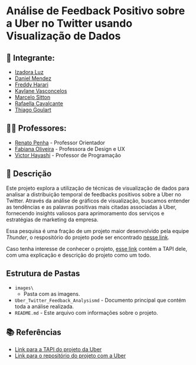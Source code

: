 # Análise de Feedback Positivo sobre a Uber no Twitter usando Visualização de Dados

## 👤 **Integrante:**

- <a href="https://www.linkedin.com/in/izadoraluz-rsn/">Izadora Luz </a>
- <a href="https://www.linkedin.com/in/daniel-a-mendez-571217251/">Daniel Mendez</a>
- <a href="https://www.linkedin.com/in/freddy-mester-harari-375860279/">Freddy Harari</a>
- <a href="https://www.linkedin.com/in/kaylanevasconcelos/">Kaylane Vasconcelos</a> 
- <a href="https://www.linkedin.com/in/marcelo-sitton-878248271/">Marcelo Sitton</a>
- <a href="https://www.linkedin.com/in/rafaella-bianca-cavalcante/">Rafaella Cavalcante</a> 
- <a href="https://www.linkedin.com/in/thiago-goulart-de-oliveira/">Thiago Goulart</a> 

## 👨‍🏫 **Professores:**

- [Renato Penha](https://www.linkedin.com/in/renato-penha/) - Professor Orientador
- [Fabiana Oliveira](https://www.linkedin.com/in/fabiana-martins-de-oliveira-8993b0b2/) - Professora de Design e UX
- [Victor Hayashi](https://www.linkedin.com/in/vthayashi/) - Professor de Programação

## 📝 Descrição

Este projeto explora a utilização de técnicas de visualização de dados para analisar a distribuição temporal de feedbacks positivos sobre a Uber no Twitter. Através da análise de gráficos de visualização, buscamos entender as tendências e as palavras positivas mais citadas associadas à Uber, fornecendo insights valiosos para aprimoramento dos serviços e estratégias de marketing da empresa.

Essa pesquisa é uma fração de um projeto maior desenvolvido pela equipe *Thunder*, o respositório do projeto pode ser encontrado [nesse link](https://github.com/2024M6T4-Inteli/Projeto3).

Caso tenha interesse de conhecer o projeto, [esse link](https://drive.google.com/file/d/1-9HDITGgKmAA_6HRZhtKVesUJzIIgY9L/view?usp=sharing) contém a TAPI dele, com uma explicação e descrição do projeto como um todo.

## Estrutura de Pastas

- `images\` 
    - Pasta com as imagens.
- `Uber_Twitter_Feedback_Analysismd` - Documento principal que contém toda a análise realizada.
- `README.md` - Este arquivo com informações sobre o projeto.

## 📚 Referências

- [Link para a TAPI do projeto da Uber](https://drive.google.com/file/d/1-9HDITGgKmAA_6HRZhtKVesUJzIIgY9L/view?usp=sharing)
- [Link para o repositório do projeto com a Uber](https://github.com/2024M6T4-Inteli/Projeto3)

